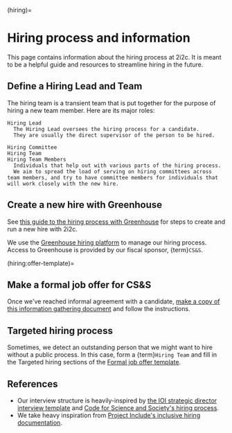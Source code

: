 (hiring)=
# Hiring process and information

This page contains information about the hiring process at 2i2c.
It is meant to be a helpful guide and resources to streamline hiring in the future.

## Define a Hiring Lead and Team

The hiring team is a transient team that is put together for the purpose of hiring a new team member.
Here are its major roles:

```{glossary}
Hiring Lead
  The Hiring Lead oversees the hiring process for a candidate.
  They are usually the direct supervisor of the person to be hired.

Hiring Committee
Hiring Team
Hiring Team Members
  Individuals that help out with various parts of the hiring process.
  We aim to spread the load of serving on hiring committees across team members, and try to have committee members for individuals that will work closely with the new hire.
```

## Create a new hire with Greenhouse

See [this guide to the hiring process with Greenhouse](https://docs.google.com/document/d/1pB2rkwKPOoHqnfjGOZAg7zm9mh6aliTvNZF2z_8DFMo/edit?usp=sharing) for steps to create and run a new hire with 2i2c.

We use the [Greenhouse hiring platform](https://greenhouse.com) to manage our hiring process.
Access to Greenhouse is provided by our fiscal sponsor, {term}`CS&S`.

(hiring:offer-template)=
## Make a formal job offer for CS&S

Once we've reached informal agreement with a candidate, [make a copy of this information gathering document](https://docs.google.com/document/d/1TYqm85Z2kovDSwcGlzGCeqa1NHtRi4Mcpg3JGjAYhTs/edit?usp=sharing) and follow the instructions.

## Targeted hiring process

Sometimes, we detect an outstanding person that we might want to hire without a public process.
In this case, form a {term}`Hiring Team` and fill in the Targeted hiring sections of the [Formal job offer template](hiring:offer-template).

## References

- Our interview structure is heavily-inspired by [the IOI strategic director interview template](https://docs.google.com/document/d/1q9tfzu5VRi6kW4A5JLOF7CXHzVNJQE502q68BmfRUjs/edit) and [Code for Science and Society's hiring process](https://docs.google.com/document/d/12IgSVi2UMfW3PPHkK3iPESghM2kgZ_E-4mYhOzO1JRo/edit).
- We take heavy inspiration from [Project Include's inclusive hiring documentation](https://projectinclude.org/hiring).
